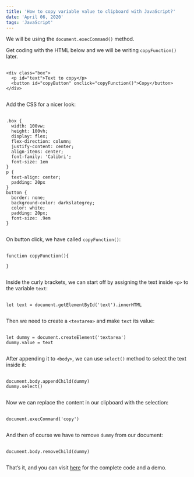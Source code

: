 ```yaml
---
title: 'How to copy variable value to clipboard with JavaScript?'
date: 'April 06, 2020'
tags: 'JavaScript'
---
```


We will be using the <code>document.execCommand()</code> method.

Get coding with the HTML below and we will be writing <code>copyFunction()</code> later.

<pre>
  <code class='language-html'>
&lt;div class="box">
  &lt;p id="text">Text to copy&lt;/p>
  &lt;button id="copyButton" onclick="copyFunction()">Copy&lt;/button>
&lt;/div>
  </code>
</pre>

Add the CSS for a nicer look:

<pre>
  <code class='language-css'>
.box {
  width: 100vw;
  height: 100vh;
  display: flex;
  flex-direction: column;
  justify-content: center;
  align-items: center;
  font-family: 'Calibri';
  font-size: 1em
}
p {
  text-align: center;
  padding: 20px
}
button {
  border: none;
  background-color: darkslategrey;
  color: white;
  padding: 20px;
  font-size: .9em
}
  </code>
</pre>

On button click, we have called <code>copyFunction()</code>:

<pre>
  <code class='language-javascript'>
function copyFunction(){

}
  </code>
</pre>

Inside the curly brackets, we can start off by assigning the text inside <code>&lt;p></code> to the variable <code>text</code>:

<pre>
  <code class='language-javascript'>
let text = document.getElementById('text').innerHTML
  </code>
</pre>

Then we need to create a <code>&lt;textarea></code> and make <code>text</code> its value:

<pre>
  <code class='language-javascript'>
let dummy = document.createElement('textarea')
dummy.value = text
  </code>
</pre>

After  appending it to <code>&lt;body></code>, we can use <code>select()</code> method to select the text inside it:

<pre>
  <code class='language-javascript'>
document.body.appendChild(dummy)
dummy.select()
  </code>
</pre>

Now we can replace the content in our clipboard with the selection:

<pre>
  <code class='language-javascript'>
document.execCommand('copy')
  </code>
</pre>

And then of course we have to remove <code>dummy</code> from our document:

<pre>
  <code class='language-javascript'>
document.body.removeChild(dummy)
  </code>
</pre>

That’s it, and you can visit <a href="https://github.com/fazeelanizam13/blog4-copy-to-clipboard" target="_blank">here</a> for the complete code and a demo.